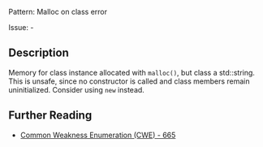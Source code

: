 Pattern: Malloc on class error

Issue: -

## Description

Memory for class instance allocated with `malloc()`, but class a std::string. This is unsafe, since no constructor is called and class members remain uninitialized. Consider using `new` instead.

## Further Reading

* [Common Weakness Enumeration (CWE) - 665](https://cwe.mitre.org/data/definitions/665.html)